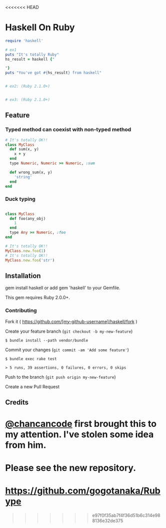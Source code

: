 <<<<<<< HEAD
# Haskell On Ruby

```rb
require 'haskell'

# ex1
puts "It's totally Ruby"
hs_result = haskell {"

"}
puts "You've got #{hs_result} from haskell"


# ex2: (Ruby 2.1.0+)


# ex3: (Ruby 2.1.0+)

```

## Feature
### Typed method can coexist with non-typed method

```ruby
# It's totally OK!!
class MyClass
  def sum(x, y)
    x + y
  end
  type Numeric, Numeric >= Numeric, :sum

  def wrong_sum(x, y)
    'string'
  end
end
```

### Duck typing

```ruby

class MyClass
  def foo(any_obj)
    1
  end
  type Any >= Numeric, :foo
end

# It's totally OK!!
MyClass.new.foo(1)
# It's totally OK!!
MyClass.new.foo('str')
```

## Installation

gem install haskell or add gem 'haskell' to your Gemfile.

This gem requires Ruby 2.0.0+.

### Contributing

Fork it ( https://github.com/[my-github-username]/haskell/fork )

Create your feature branch (`git checkout -b my-new-feature`)

    $ bundle install --path vendor/bundle

Commit your changes (`git commit -am 'Add some feature'`)

    $ bundle exec rake test

    > 5 runs, 39 assertions, 0 failures, 0 errors, 0 skips

Push to the branch (`git push origin my-new-feature`)

Create a new Pull Request

## Credits
[@chancancode](https://github.com/chancancode) first brought this to my attention. I've stolen some idea from him.
=======
# Please see the new repository.

# https://github.com/gogotanaka/Rubype
>>>>>>> e97f0f35ab7f4f36d51b6c314e988136e32de375
